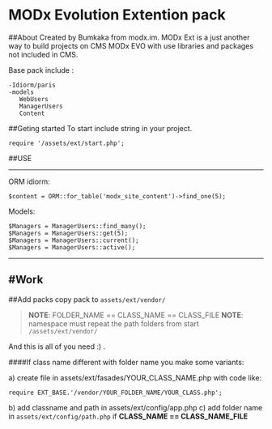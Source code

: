 MODx Evolution Extention pack
=========
##About
Created by Bumkaka from modx.im.
MODx Ext is a just another way to build projects on CMS MODx EVO with use libraries and packages not included in CMS. 

Base pack include :
```
-Idiorm/paris
-models 
   WebUsers
   ManagerUsers
   Content
```   

##Geting started
To start include string in your project.
```
require '/assets/ext/start.php';
```



##USE
- - -
ORM idiorm:
```
$content = ORM::for_table('modx_site_content')->find_one(5);
```

Models:
```
$Managers = ManagerUsers::find_many();
$Managers = ManagerUsers::get(5);
$Managers = ManagerUsers::current();
$Managers = ManagerUsers::active();
```
------------------


#Work
-----
##Add packs
copy pack to `assets/ext/vendor/`
>   **NOTE**:  FOLDER_NAME == CLASS_NAME == CLASS_FILE
>   **NOTE**:  namespace must repeat the path folders from start `/assets/ext/vendor/`

And this is all of you need :) .


####If class name different with folder name you make some variants:

a) create file in assets/ext/fasades/YOUR_CLASS_NAME.php with code like:
```
require EXT_BASE.'/vendor/YOUR_FOLDER_NAME/YOUR_CLASS.php';
```
b) add classname and path in assets/ext/config/app.php
c) add folder name in `assets/ext/config/path.php` if __CLASS_NAME == CLASS_NAME_FILE__
